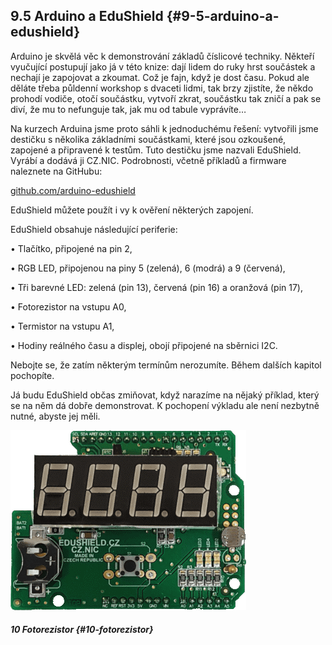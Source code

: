 ## 9.5 Arduino a EduShield {#9-5-arduino-a-edushield}

Arduino je skvělá věc k demonstrování základů číslicové techniky. Někteří vyučující postupují jako já v této knize: dají lidem do ruky hrst součástek a nechají je zapojovat a zkoumat. Což je fajn, když je dost času. Pokud ale děláte třeba půldenní workshop s dvaceti lidmi, tak brzy zjistíte, že někdo prohodí vodiče, otočí součástku, vytvoří zkrat, součástku tak zničí a pak se diví, že mu to nefunguje tak, jak mu od tabule vyprávíte…

Na kurzech Arduina jsme proto sáhli k jednoduchému řešení: vytvořili jsme destičku s několika základními součástkami, které jsou ozkoušené, zapojené a připravené k testům. Tuto destičku jsme nazvali EduShield. Vyrábí a dodává ji CZ.NIC. Podrobnosti, včetně příkladů a firmware naleznete na GitHubu:

[github.com/arduino-edushield](https://github.com/arduino-edushield)

EduShield můžete použít i vy k ověření některých zapojení.

EduShield obsahuje následující periferie:

• Tlačítko, připojené na pin 2,

• RGB LED, připojenou na piny 5 (zelená), 6 (modrá) a 9 (červená),

• Tři barevné LED: zelená (pin 13), červená (pin 16) a oranžová (pin 17),

• Fotorezistor na vstupu A0,

• Termistor na vstupu A1,

• Hodiny reálného času a displej, obojí připojené na sběrnici I2C.

Nebojte se, že zatím některým termínům nerozumíte. Během dalších kapitol pochopíte.

Já budu EduShield občas zmiňovat, když narazíme na nějaký příklad, který se na něm dá dobře demonstrovat. K pochopení výkladu ale není nezbytně nutné, abyste jej měli.

![115-1.png](images/000197.png)

##### 10 Fotorezistor {#10-fotorezistor}